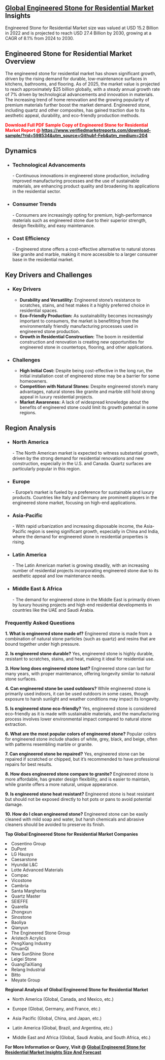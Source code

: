 <h2><a href="https://www.verifiedmarketreports.com/download-sample/?rid=598534&amp;utm_source=Githubf&amp;utm_medium=204" target="_blank">Global Engineered Stone for Residential Market</a> Insights</h2><p>Engineered Stone for Residential Market size was valued at USD 15.2 Billion in 2022 and is projected to reach USD 27.4 Billion by 2030, growing at a CAGR of 8.1% from 2024 to 2030.</p><p> <h2>Engineered Stone for Residential Market Overview</h2> <p>The engineered stone for residential market has shown significant growth, driven by the rising demand for durable, low-maintenance surfaces in kitchens, bathrooms, and flooring. As of 2025, the market value is projected to reach approximately $25 billion globally, with a steady annual growth rate of 7% driven by technological advancements and innovation in materials. The increasing trend of home renovation and the growing popularity of premium materials further boost the market demand. Engineered stone, including quartz and other composites, has gained traction due to its aesthetic appeal, durability, and eco-friendly production methods.</p> <p><strong><p><span class=""><span style="color: #ff0000;"><strong>Download Full PDF Sample Copy of Engineered Stone for Residential Market Report</strong> @ </span><a href="https://www.verifiedmarketreports.com/download-sample/?rid=598534&amp;utm_source=Githubf-Feb&amp;utm_medium=204" target="_blank">https://www.verifiedmarketreports.com/download-sample/?rid=598534&amp;utm_source=Githubf-Feb&amp;utm_medium=204</a></span></p></strong></p> <h2>Dynamics</h2> <ul> <li><h3>Technological Advancements</h3> - Continuous innovations in engineered stone production, including improved manufacturing processes and the use of sustainable materials, are enhancing product quality and broadening its applications in the residential sector.</li> <li><h3>Consumer Trends</h3> - Consumers are increasingly opting for premium, high-performance materials such as engineered stone due to their superior strength, design flexibility, and easy maintenance.</li> <li><h3>Cost Efficiency</h3> - Engineered stone offers a cost-effective alternative to natural stones like granite and marble, making it more accessible to a larger consumer base in the residential market.</li> </ul> <h2>Key Drivers and Challenges</h2> <ul> <li><h3>Key Drivers</h3> <ul> <li><strong>Durability and Versatility:</strong> Engineered stone’s resistance to scratches, stains, and heat makes it a highly preferred choice in residential spaces.</li> <li><strong>Eco-Friendly Production:</strong> As sustainability becomes increasingly important to consumers, the market is benefitting from the environmentally friendly manufacturing processes used in engineered stone production.</li> <li><strong>Growth in Residential Construction:</strong> The boom in residential construction and renovation is creating new opportunities for engineered stone in countertops, flooring, and other applications.</li> </ul> </li> <li><h3>Challenges</h3> <ul> <li><strong>High Initial Cost:</strong> Despite being cost-effective in the long run, the initial installation cost of engineered stone may be a barrier for some homeowners.</li> <li><strong>Competition with Natural Stones:</strong> Despite engineered stone’s many advantages, natural stones like granite and marble still hold strong appeal in luxury residential projects.</li> <li><strong>Market Awareness:</strong> A lack of widespread knowledge about the benefits of engineered stone could limit its growth potential in some regions.</li> </ul> </li> </ul> <h2>Region Analysis</h2> <ul> <li><h3>North America</h3> - The North American market is expected to witness substantial growth, driven by the strong demand for residential renovations and new construction, especially in the U.S. and Canada. Quartz surfaces are particularly popular in this region.</li> <li><h3>Europe</h3> - Europe’s market is fueled by a preference for sustainable and luxury products. Countries like Italy and Germany are prominent players in the engineered stone market, focusing on high-end applications.</li> <li><h3>Asia-Pacific</h3> - With rapid urbanization and increasing disposable income, the Asia-Pacific region is seeing significant growth, especially in China and India, where the demand for engineered stone in residential properties is rising.</li> <li><h3>Latin America</h3> - The Latin American market is growing steadily, with an increasing number of residential projects incorporating engineered stone due to its aesthetic appeal and low maintenance needs.</li> <li><h3>Middle East & Africa</h3> - The demand for engineered stone in the Middle East is primarily driven by luxury housing projects and high-end residential developments in countries like the UAE and Saudi Arabia.</li> </ul> <h3>Frequently Asked Questions</h3> <p><strong>1. What is engineered stone made of?</strong> Engineered stone is made from a combination of natural stone particles (such as quartz) and resins that are bound together under high pressure.</p> <p><strong>2. Is engineered stone durable?</strong> Yes, engineered stone is highly durable, resistant to scratches, stains, and heat, making it ideal for residential use.</p> <p><strong>3. How long does engineered stone last?</strong> Engineered stone can last for many years, with proper maintenance, offering longevity similar to natural stone surfaces.</p> <p><strong>4. Can engineered stone be used outdoors?</strong> While engineered stone is primarily used indoors, it can be used outdoors in some cases, though exposure to harsh sunlight and weather conditions may impact its longevity.</p> <p><strong>5. Is engineered stone eco-friendly?</strong> Yes, engineered stone is considered eco-friendly as it is made with sustainable materials, and the manufacturing process involves lower environmental impact compared to natural stone extraction.</p> <p><strong>6. What are the most popular colors of engineered stone?</strong> Popular colors for engineered stone include shades of white, grey, black, and beige, often with patterns resembling marble or granite.</p> <p><strong>7. Can engineered stone be repaired?</strong> Yes, engineered stone can be repaired if scratched or chipped, but it’s recommended to have professional repairs for best results.</p> <p><strong>8. How does engineered stone compare to granite?</strong> Engineered stone is more affordable, has greater design flexibility, and is easier to maintain, while granite offers a more natural, unique appearance.</p> <p><strong>9. Is engineered stone heat resistant?</strong> Engineered stone is heat resistant but should not be exposed directly to hot pots or pans to avoid potential damage.</p> <p><strong>10. How do I clean engineered stone?</strong> Engineered stone can be easily cleaned with mild soap and water, but harsh chemicals and abrasive cleaners should be avoided to preserve its finish.</p> </p><p><strong>Top Global Engineered Stone for Residential Market Companies</strong></p><div data-test-id=""><p><li>Cosentino Group</li><li> DuPont</li><li> LG Hausys</li><li> Caesarstone</li><li> Hyundai L&C</li><li> Lotte Advanced Materials</li><li> Compac</li><li> Vicostone</li><li> Cambria</li><li> Santa Margherita</li><li> Quartz Master</li><li> SEIEFFE</li><li> Quarella</li><li> Zhongxun</li><li> Sinostone</li><li> Baoliya</li><li> Qianyun</li><li> The Engineered Stone Group</li><li> Aristech Acrylics</li><li> PengXiang Industry</li><li> ChuanQi</li><li> New SunShine Stone</li><li> Leigei Stone</li><li> GuangTaiXiang</li><li> Relang Industrial</li><li> Bitto</li><li> Meyate Group</li></p><div><strong>Regional Analysis of&nbsp;Global Engineered Stone for Residential Market</strong></div><ul><li dir="ltr"><p dir="ltr">North America&nbsp;(Global, Canada, and Mexico, etc.)</p></li><li dir="ltr"><p dir="ltr">Europe (Global, Germany, and France, etc.)</p></li><li dir="ltr"><p dir="ltr">Asia Pacific&nbsp;(Global, China, and Japan, etc.)</p></li><li dir="ltr"><p dir="ltr">Latin America&nbsp;(Global, Brazil, and Argentina, etc.)</p></li><li dir="ltr">Middle East and Africa&nbsp;(Global, Saudi Arabia, and South Africa, etc.)</li></ul><p><strong>For More Information or Query, Visit @&nbsp;</strong><strong><a href="https://www.verifiedmarketreports.com/product/engineered-stone-for-residential-market/?utm_source=Githubf&amp;utm_medium=204" target="_blank">Global Engineered Stone for Residential Market Insights Size And Forecast</a></strong></p></div>
